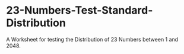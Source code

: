 # 23-Numbers-Test-Standard-Distribution
A Worksheet for testing the Distribution of 23 Numbers between 1 and 2048.
